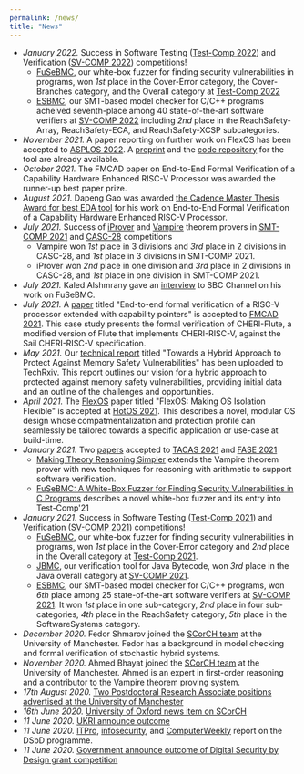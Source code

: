 ```yaml
---
permalink: /news/
title: "News"
---
```

- <em> January 2022.</em> Success in Software Testing (<a href="https://test-comp.sosy-lab.org/2022/">Test-Comp 2022</a>) and Verification (<a href="https://sv-comp.sosy-lab.org/2022/">SV-COMP 2022</a>) competitions!
	- <a href="https://ssvlab.github.io/lucasccordeiro/papers/fase2021.pdf">FuSeBMC</a>, our white-box fuzzer for finding security vulnerabilities in programs, won <em>1st</em> place in the Cover-Error category, the Cover-Branches category, and the Overall category at <a href="https://test-comp.sosy-lab.org/2022/">Test-Comp 2022</a>
	- <a href="https://ssvlab.github.io/lucasccordeiro/papers/ase2018.pdf">ESBMC</a>, our SMT-based model checker for C/C++ programs acheived seventh-place among 40 state-of-the-art software verifiers at <a href="https://sv-comp.sosy-lab.org/2022/">SV-COMP 2022</a> including <em>2nd</em> place in the ReachSafety-Array, ReachSafety-ECA, and ReachSafety-XCSP subcategories.
- <em>November 2021.</em> A paper reporting on further work on FlexOS has been accepted to <a href="https://asplos-conference.org">ASPLOS 2022</a>. A <a href="https://arxiv.org/pdf/2112.06566.pdf">preprint</a> and the <a href="https://github.com/project-flexos/unikraft">code repository</a> for the tool are already available. 
- <em>October 2021.</em> The FMCAD paper on End-to-End Formal Verification of a Capability Hardware Enhanced RISC-V Processor was awarded the runner-up best paper prize. 
- <em>August 2021.</em> Dapeng Gao was awarded <a href="https://community.cadence.com/cadence_blogs_8/b/can/posts/academic-and-entrepreneur-tracks-at-cadencelive-europe-2021">the Cadence Master Thesis Award for best EDA tool</a> for his work on End-to-End Formal Verification of a Capability Hardware Enhanced RISC-V Processor.
- <em>July 2021.</em> Success of <a href="http://www.cs.man.ac.uk/~korovink/iprover/">iProver</a> and <a href="https://vprover.github.io/">Vampire</a> theorem provers in <a href="https://smt-comp.github.io/2021/">SMT-COMP 2021</a> and <a href="http://www.tptp.org/CASC/28/">CASC-28</a> competitions
	- Vampire won <em>1st</em> place in 3 divisions and <em>3rd</em> place in 2 divisions in CASC-28, and <em>1st</em> place in 3 divisions in SMT-COMP 2021.
	- iProver won <em>2nd</em> place in one division and <em>3rd</em> place in 2 divisions in CASC-28, and <em>1st</em> place in one division in SMT-COMP 2021.
- <em>July 2021.</em> Kaled Alshmrany gave an <a href="https://twitter.com/Kaloo14oodi/status/1415658114767015936">interview</a> to SBC Channel on his work on FuSeBMC.
- <em>July 2021.</em> A <a href="https://ora.ox.ac.uk/objects/uuid:7d5d94f7-23f0-46ba-a206-41e59fa7744a">paper</a> titled "End-to-end formal verification of a RISC-V processor extended with capability pointers" is accepted to <a href="https://fmcad.org/FMCAD21/">FMCAD 2021</a>. This case study presents the formal verification of CHERI-Flute, a modified version of Flute that implements CHERI-RISC-V, against the Sail CHERI-RISC-V specification. 
- <em>May 2021.</em> Our <a href="https://www.techrxiv.org/articles/preprint/Towards_a_Hybrid_Approach_to_Protect_Against_Memory_Safety_Vulnerabilities/14680185">technical report</a> titled "Towards a Hybrid Approach to Protect Against Memory Safety Vulnerabilities" has been uploaded to TechRxiv. This report outlines our vision for a hybrid approach to protected against memory safety vulnerabilities, providing initial data and an outline of the challenges and opportunities.
- <em>April 2021.</em> The <a href="https://sigops.org/s/conferences/hotos/2021/papers/hotos21-s05-lefeuvre.pdf">FlexOS</a> paper titled "FlexOS: Making OS Isolation Flexible" is accepted at <a href="https://sigops.org/s/conferences/hotos/2021/">HotOS 2021</a>. This describes a novel, modular OS design whose compatmentalization and protection profile can seamlessly be tailored towards a specific application or use-case at build-time.
- <em>January 2021.</em> Two <a href="/publications">papers</a> accepted to <a href="https://etaps.org/2021/tacas">TACAS 2021</a> and <a href="https://etaps.org/2021/fase">FASE 2021</a>
	- <a  href="https://link.springer.com/chapter/10.1007/978-3-030-72013-1_9">Making Theory Reasoning Simpler</a> extends the Vampire theorem prover with new techniques for reasoning with arithmetic to support software verification.
 	- <a href="https://www.springerprofessional.de/en/fusebmc-a-white-box-fuzzer-for-finding-security-vulnerabilities-/18985518">FuSeBMC: A White-Box Fuzzer for Finding Security Vulnerabilities in C Programs</a> describes a novel white-box fuzzer and its entry into Test-Comp'21
- <em>January 2021.</em> Success in Software Testing (<a href="https://test-comp.sosy-lab.org/2021/">Test-Comp 2021</a>) and Verification (<a href="https://sv-comp.sosy-lab.org/2021/">SV-COMP 2021</a>) competitions! 
	- <a href="https://ssvlab.github.io/lucasccordeiro/papers/fase2021.pdf">FuSeBMC</a>, our white-box fuzzer for finding security vulnerabilities in programs, won <em>1st</em> place in the Cover-Error category and <em>2nd</em> place in the Overall category at <a href="https://test-comp.sosy-lab.org/2021/">Test-Comp 2021</a>. 
	- <a href="https://ssvlab.github.io/lucasccordeiro/papers/cav2018.pdf">JBMC</a>, our verification tool for Java Bytecode, won <em>3rd</em> place in the Java overall category at <a href="https://sv-comp.sosy-lab.org/2021/">SV-COMP 2021</a>. 
	- <a href="https://ssvlab.github.io/lucasccordeiro/papers/ase2018.pdf">ESBMC</a>, our SMT-based model checker for C/C++ programs, won <em>6th</em> place among 25 state-of-the-art software verifiers at <a href="https://sv-comp.sosy-lab.org/2021/">SV-COMP 2021</a>. It won <em>1st</em> place in one sub-category, <em>2nd</em> place in four sub-categories, <em>4th</em> place in the ReachSafety category, <em>5th</em> place in the SoftwareSystems category.
- <em>December 2020.</em> Fedor Shmarov joined the <a href="/team">SCorCH team</a> at the University of Manchester. Fedor has a background in model checking and 
    formal verification of stochastic hybrid systems. 
- <em>November 2020.</em> Ahmed Bhayat joined the <a href="/team">SCorCH team</a> at the University of Manchester. Ahmed is an expert in first-order reasoning and a contributor to the Vampire theorem proving system.
- <em>17th August 2020. </em><a href="https://www.jobs.manchester.ac.uk/displayjob.aspx?jobid=18989">Two Postdoctoral Research Associate positions advertised at the University of Manchester</a>
- <em>16th June 2020. </em><a href="https://www.cs.ox.ac.uk/news/1820-full.html">University of Oxford news item on SCorCH</a>
- <em>11 June 2020. </em><a href="https://www.ukri.org/news/government-invests-10-million-to-help-make-future-technologies-more-secure/">UKRI announce outcome</a>
- <em>11 June 2020. </em> <a href="https://www.itpro.co.uk/security/cyber-security/356010/government-awards-ps10-million-to-cutting-edge-security-by-design">ITPro</a>, <a href="https://www.infosecurity-magazine.com/news/uk-government-fund-develop/">infosecurity</a>, and <a href="https://www.computerweekly.com/news/252484449/Government-to-fund-nine-advanced-security-projects">ComputerWeekly</a> report on the DSbD programme.
- <em>11 June 2020.</em> <a href="https://www.gov.uk/government/news/government-invests-10-million-to-help-make-future-technologies-more-secure">Government announce outcome of Digital Security by Design grant competition</a> 

